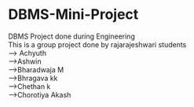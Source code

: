 # DBMS-Mini-Project
DBMS Project done during Engineering<br>
This is a group project 
done by rajarajeshwari students<br>
--> Achyuth<br>
-->Ashwin <br>
-->Bharadwaja M<br>
-->Bhragava kk<br>
-->Chethan k <br>
-->Chorotiya Akash<br>
